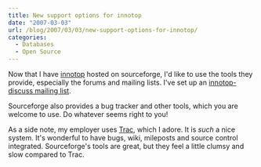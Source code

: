 ```yaml
---
title: New support options for innotop
date: "2007-03-03"
url: /blog/2007/03/03/new-support-options-for-innotop/
categories:
  - Databases
  - Open Source
---
```

Now that I have [innotop](http://code.google.com/p/innotop) hosted on sourceforge, I'd like to use the tools they provide, especially the forums and mailing lists. I've set up an [innotop-discuss mailing list](http://groups.google.com/group/innotop-discuss).

Sourceforge also provides a bug tracker and other tools, which you are welcome to use. Do whatever seems right to you!

As a side note, my employer uses [Trac](http://trac.edgewall.org/), which I adore. It is *such* a nice system. It's wonderful to have bugs, wiki, mileposts and source control integrated. Sourceforge's tools are great, but they feel a little clumsy and slow compared to Trac.


